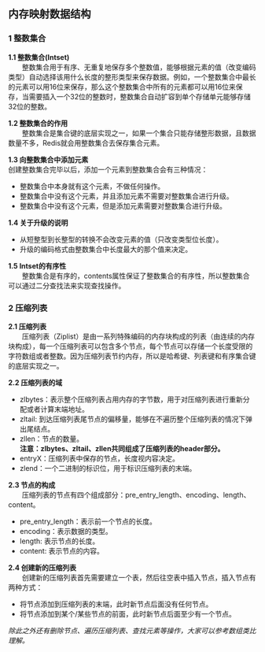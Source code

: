 ## 内存映射数据结构<br>
### 1 整数集合<br>
**1.1 整数集合(Intset)** <br>
&emsp;&emsp;整数集合用于有序、无重复地保存多个整数值，能够根据元素的值（改变编码类型）自动选择该用什么长度的整形类型来保存数据。例如，一个整数集合中最长的元素可以用16位来保存，那么这个整数集合中所有的元素都可以用16位来保存，当需要插入一个32位的整数时，整数集合自动扩容到单个存储单元能够存储32位的整数。  

**1.2 整数集合的作用**<br>
&emsp;&emsp;整数集合是集合键的底层实现之一，如果一个集合只能存储整形数据，且数据数量不多，Redis就会用整数集合去保存集合元素。  

**1.3 向整数集合中添加元素**<br>
创建整数集合完毕以后，添加一个元素到整数集合会有三种情况：<br>
*  整数集合中本身就有这个元素，不做任何操作。<br>
*  整数集合中没有这个元素，并且添加元素不需要对整数集合进行升级。  <br>
*  整数集合中没有这个元素，但是添加元素需要对整数集合进行升级。  

**1.4 关于升级的说明**<br>
*  从短整型到长整型的转换不会改变元素的值（只改变类型位长度）。<br>
*  升级的编码格式由整数集合中长度最大的那个值来决定。  

**1.5 Intset的有序性**<br>
&emsp;&emsp;整数集合是有序的，contents属性保证了整数集合的有序性，所以整数集合可以通过二分查找法来实现查找操作。<br>
###   2 压缩列表  
**2.1 压缩列表**  
&emsp;&emsp;压缩列表（Ziplist）是由一系列特殊编码的内存块构成的列表（由连续的内存块构成），每一个压缩列表可以包含多个节点，每个节点可以存储一个长度受限的字符数组或者整数。因为压缩列表节约内存，所以是哈希键、列表键和有序集合键的底层实现之一。  

**2.2 压缩列表的域**<br>
* zlbytes：表示整个压缩列表占用内存的字节数，用于对压缩列表进行重新分配或者计算末端地址。<br>
* zltail: 到达压缩列表尾节点的偏移量，能够在不遍历整个压缩列表的情况下弹出尾结点。<br>
* zllen：节点的数量。<br>
**注意：zlbytes、zltail、zllen共同组成了压缩列表的header部分。**<br>
* entryX：压缩列表中保存的节点，长度视内容决定。<br>
* zlend：一个二进制的标识位，用于标识压缩列表的末端。  

**2.3 节点的构成**<br>
&emsp;&emsp;压缩列表的节点有四个组成部分：pre_entry_length、encoding、length、content。  
* pre_entry_length：表示前一个节点的长度。<br>
* encoding：表示数据的类型。<br>
* length: 表示节点的长度。<br>
* content: 表示节点的内容。  

**2.4 创建新的压缩列表**<br>
&emsp;&emsp;创建新的压缩列表首先需要建立一个表，然后往空表中插入节点，插入节点有两种方式：
* 将节点添加到压缩列表的末端，此时新节点后面没有任何节点。<br>
* 将节点添加到某个/某些节点的前面，此时新节点后面至少有一个节点。<br>  

*除此之外还有删除节点、遍历压缩列表、查找元素等操作，大家可以参考数组类比理解。*
